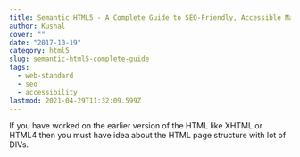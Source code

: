 ```yaml
---
title: Semantic HTML5 - A Complete Guide to SEO-Friendly, Accessible Markup
author: Kushal
cover: ""
date: "2017-10-19"
category: html5
slug: semantic-html5-complete-guide
tags:
  - web-standard
  - seo
  - accessibility
lastmod: 2021-04-29T11:32:09.599Z
---
```


If you have worked on the earlier version of the HTML like XHTML or HTML4 then you must have idea about the HTML page structure with lot of DIVs.
<!--stackedit_data:
eyJoaXN0b3J5IjpbLTU1MDk1MTIwNywxNzk2NzAwNzEzLDQ0MT
k4NjM1MCwtMTk5ODUxNzM3MF19
-->